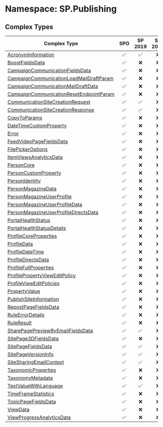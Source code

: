 # Namespace: SP.Publishing

## Complex Types

Complex Type | SPO | SP 2019 | SP 2016 | SP 2013
----------|:---:|:-------:|:-------:|:-------:
[AcronymInformation](./ComplexTypes/AcronymInformation.md) | ✅ | ✅ | ❌ | ❌
[BoostFieldsData](./ComplexTypes/BoostFieldsData.md) | ✅ | ❌ | ❌ | ❌
[CampaignCommunicationFieldsData](./ComplexTypes/CampaignCommunicationFieldsData.md) | ✅ | ❌ | ❌ | ❌
[CampaignCommunicationLoadMailDraftParam](./ComplexTypes/CampaignCommunicationLoadMailDraftParam.md) | ✅ | ❌ | ❌ | ❌
[CampaignCommunicationMailDraftData](./ComplexTypes/CampaignCommunicationMailDraftData.md) | ✅ | ❌ | ❌ | ❌
[CampaignCommunicationResetEndpointParam](./ComplexTypes/CampaignCommunicationResetEndpointParam.md) | ✅ | ❌ | ❌ | ❌
[CommunicationSiteCreationRequest](./ComplexTypes/CommunicationSiteCreationRequest.md) | ✅ | ✅ | ❌ | ❌
[CommunicationSiteCreationResponse](./ComplexTypes/CommunicationSiteCreationResponse.md) | ✅ | ✅ | ❌ | ❌
[CopyToParams](./ComplexTypes/CopyToParams.md) | ✅ | ❌ | ❌ | ❌
[DateTimeCustomProperty](./ComplexTypes/DateTimeCustomProperty.md) | ✅ | ❌ | ❌ | ❌
[Error](./ComplexTypes/Error.md) | ✅ | ❌ | ❌ | ❌
[FeedVideoPageFieldsData](./ComplexTypes/FeedVideoPageFieldsData.md) | ✅ | ❌ | ❌ | ❌
[FilePickerOptions](./ComplexTypes/FilePickerOptions.md) | ✅ | ❌ | ❌ | ❌
[ItemViewsAnalyticsData](./ComplexTypes/ItemViewsAnalyticsData.md) | ✅ | ❌ | ❌ | ❌
[PersonCore](./ComplexTypes/PersonCore.md) | ✅ | ❌ | ❌ | ❌
[PersonCustomProperty](./ComplexTypes/PersonCustomProperty.md) | ✅ | ❌ | ❌ | ❌
[PersonIdentity](./ComplexTypes/PersonIdentity.md) | ✅ | ❌ | ❌ | ❌
[PersonMagazineData](./ComplexTypes/PersonMagazineData.md) | ✅ | ❌ | ❌ | ❌
[PersonMagazineUserProfile](./ComplexTypes/PersonMagazineUserProfile.md) | ✅ | ❌ | ❌ | ❌
[PersonMagazineUserProfileData](./ComplexTypes/PersonMagazineUserProfileData.md) | ✅ | ❌ | ❌ | ❌
[PersonMagazineUserProfileDirectsData](./ComplexTypes/PersonMagazineUserProfileDirectsData.md) | ✅ | ❌ | ❌ | ❌
[PortalHealthStatus](./ComplexTypes/PortalHealthStatus.md) | ✅ | ❌ | ❌ | ❌
[PortalHealthStatusDetails](./ComplexTypes/PortalHealthStatusDetails.md) | ✅ | ❌ | ❌ | ❌
[ProfileCoreProperties](./ComplexTypes/ProfileCoreProperties.md) | ✅ | ❌ | ❌ | ❌
[ProfileData](./ComplexTypes/ProfileData.md) | ✅ | ❌ | ❌ | ❌
[ProfileDateTime](./ComplexTypes/ProfileDateTime.md) | ✅ | ❌ | ❌ | ❌
[ProfileDirectsData](./ComplexTypes/ProfileDirectsData.md) | ✅ | ❌ | ❌ | ❌
[ProfileFullProperties](./ComplexTypes/ProfileFullProperties.md) | ✅ | ❌ | ❌ | ❌
[ProfilePropertyViewEditPolicy](./ComplexTypes/ProfilePropertyViewEditPolicy.md) | ✅ | ❌ | ❌ | ❌
[ProfileViewEditPolicies](./ComplexTypes/ProfileViewEditPolicies.md) | ✅ | ❌ | ❌ | ❌
[PropertyValue](./ComplexTypes/PropertyValue.md) | ✅ | ❌ | ❌ | ❌
[PublishSiteInformation](./ComplexTypes/PublishSiteInformation.md) | ✅ | ❌ | ❌ | ❌
[RepostPageFieldsData](./ComplexTypes/RepostPageFieldsData.md) | ✅ | ❌ | ❌ | ❌
[RuleErrorDetails](./ComplexTypes/RuleErrorDetails.md) | ✅ | ❌ | ❌ | ❌
[RuleResult](./ComplexTypes/RuleResult.md) | ✅ | ❌ | ❌ | ❌
[SharePagePreviewByEmailFieldsData](./ComplexTypes/SharePagePreviewByEmailFieldsData.md) | ✅ | ✅ | ❌ | ❌
[SitePage3DFieldsData](./ComplexTypes/SitePage3DFieldsData.md) | ✅ | ❌ | ❌ | ❌
[SitePageFieldsData](./ComplexTypes/SitePageFieldsData.md) | ✅ | ✅ | ❌ | ❌
[SitePageVersionInfo](./ComplexTypes/SitePageVersionInfo.md) | ✅ | ✅ | ❌ | ❌
[SiteSharingEmailContext](./ComplexTypes/SiteSharingEmailContext.md) | ✅ | ✅ | ❌ | ❌
[TaxonomicProperties](./ComplexTypes/TaxonomicProperties.md) | ✅ | ❌ | ❌ | ❌
[TaxonomyMetadata](./ComplexTypes/TaxonomyMetadata.md) | ✅ | ❌ | ❌ | ❌
[TextValueWithLanguage](./ComplexTypes/TextValueWithLanguage.md) | ✅ | ✅ | ❌ | ❌
[TimeFrameStatistics](./ComplexTypes/TimeFrameStatistics.md) | ✅ | ❌ | ❌ | ❌
[TopicPageFieldsData](./ComplexTypes/TopicPageFieldsData.md) | ✅ | ❌ | ❌ | ❌
[ViewData](./ComplexTypes/ViewData.md) | ✅ | ❌ | ❌ | ❌
[ViewProgressAnalyticsData](./ComplexTypes/ViewProgressAnalyticsData.md) | ✅ | ❌ | ❌ | ❌